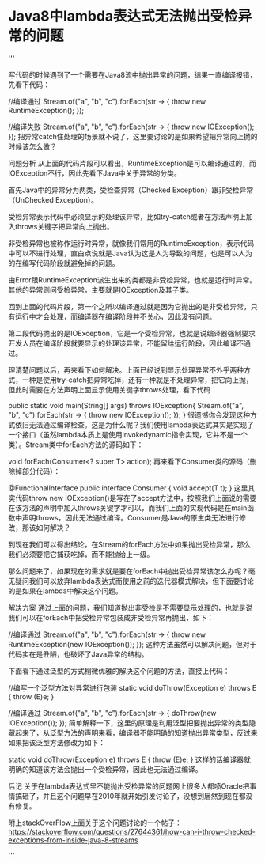# Java8中lambda表达式无法抛出受检异常的问题

'''

写代码的时候遇到了一个需要在Java8流中抛出异常的问题，结果一直编译报错，先看下代码：

//编译通过
Stream.of("a", "b", "c").forEach(str -> {
    throw new RuntimeException();
});

//编译失败
Stream.of("a", "b", "c").forEach(str -> {
    throw new IOException();
});
把异常catch住处理的场景就不说了，这里要讨论的是如果希望把异常向上抛的时候该怎么做？

问题分析
从上面的代码片段可以看出，RuntimeException是可以编译通过的，而IOException不行，因此先看下Java中关于异常的分类。

首先Java中的异常分为两类，受检查异常（Checked Exception）跟非受检异常（UnChecked Exception）。

受检异常表示代码中必须显示的处理该异常，比如try-catch或者在方法声明上加入throws关键字把异常向上抛出。

非受检异常也被称作运行时异常，就像我们常用的RuntimeException，表示代码中可以不进行处理，直白点说就是Java认为这是人为导致的问题，也是可以人为的在编写代码阶段就避免掉的问题。

由Error跟RuntimeException派生出来的类都是非受检异常，也就是运行时异常。其他的异常则问受检异常，主要就是IOException及其子类。

回到上面的代码片段，第一个之所以编译通过就是因为它抛出的是非受检异常，只有运行中才会处理，而编译器在编译阶段并不关心，因此没有问题。

第二段代码抛出的是IOException，它是一个受检异常，也就是说编译器强制要求开发人员在编译阶段就要显示的处理该异常，不能留给运行阶段，因此编译不通过。

理清楚问题以后，再来看下如何解决。上面已经说到显示处理异常不外乎两种方式，一种是使用try-catch把异常吃掉，还有一种就是不处理异常，把它向上抛，但此时需要在方法声明上面显示使用关键字throws处理，看下代码：

public static void main(String[] args) throws IOException{
   Stream.of("a", "b", "c").forEach(str -> {
        throw new IOException();
   });
}
很遗憾你会发现这种方式依旧无法通过编译检查。这是为什么呢？我们使用lambda表达式其实是实现了一个接口（虽然lambda本质上是使用invokedynamic指令实现，它并不是一个类）。Stream类中forEach方法的源码如下：

void forEach(Consumer<? super T> action);
再来看下Consumer类的源码（删除掉部分代码）：

@FunctionalInterface
public interface Consumer<T> {
    void accept(T t);
}
这里其实代码throw new IOException()是写在了accept方法中，按照我们上面说的需要在该方法的声明中加入throws关键字才可以，而我们上面的实现代码是在main函数中声明throws，因此无法通过编译。Consumer是Java的原生类无法进行修改，那该如何解决？

到现在我们可以得出结论，在Stream的forEach方法中如果抛出受检异常，那么我们必须要把它捕获吃掉，而不能抛给上一级。

那么问题来了，如果现在的需求就是要在forEach中抛出受检异常该怎么办呢？毫无疑问我们可以放弃lambda表达式而使用之前的迭代器模式解决，但下面要讨论的是如果在lambda中解决这个问题。

解决方案
通过上面的问题，我们知道抛出非受检是不需要显示处理的，也就是说我们可以在forEach中把受检异常包装成非受检异常再抛出，如下：

//编译通过
Stream.of("a", "b", "c").forEach(str -> {
    throw new RuntimeException(new IOException());
});
这种方法虽然可以解决问题，但对于代码实在是丑陋，也破坏了Java异常的结构。

下面看下通过泛型的方式稍微优雅的解决这个问题的方法，直接上代码：

//编写一个泛型方法对异常进行包装
static <E extends Exception> void doThrow(Exception e) throws E {
    throw (E)e;
}

//编译通过
Stream.of("a", "b", "c").forEach(str -> {
    doThrow(new IOException());
});
简单解释一下，这里的原理是利用泛型把要抛出异常的类型隐藏起来了，从泛型方法的声明来看，编译器不能明确的知道抛出异常类型，反过来如果把该泛型方法修改为如下：

static <E extends IOException> void doThrow(Exception e) throws E {
    throw (E)e;
}
这样的话编译器就明确的知道该方法会抛出一个受检异常，因此也无法通过编译。

后记
关于在lambda表达式里不能抛出受检异常的问题网上很多人都喷Oracle把事情搞砸了，并且这个问题早在2010年就开始引发讨论了，没想到居然到现在都没有修复。

附上stackOverFlow上面关于这个问题讨论的一个帖子：
https://stackoverflow.com/questions/27644361/how-can-i-throw-checked-exceptions-from-inside-java-8-streams

'''